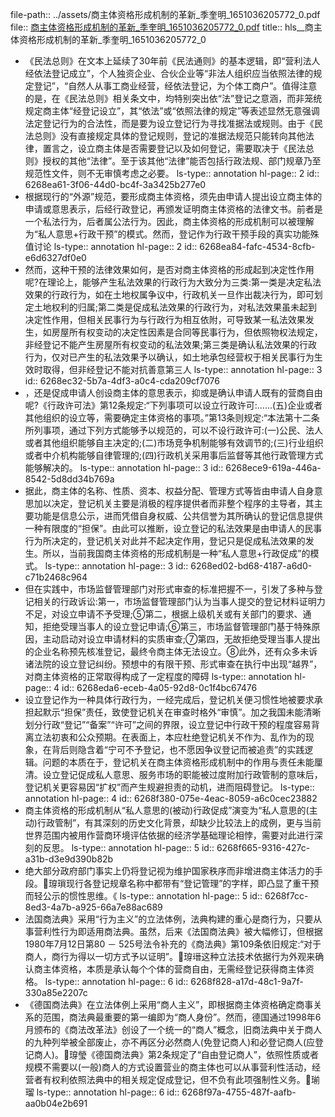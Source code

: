 file-path:: ../assets/商主体资格形成机制的革新_季奎明_1651036205772_0.pdf
file:: [商主体资格形成机制的革新_季奎明_1651036205772_0.pdf](../assets/商主体资格形成机制的革新_季奎明_1651036205772_0.pdf)
title:: hls__商主体资格形成机制的革新_季奎明_1651036205772_0

- 《民法总则》在文本上延续了30年前《民法通则》的基本逻辑，即“营利法人经依法登记成立”，个人独资企业、合伙企业等“非法人组织应当依照法律的规定登记”，“自然人从事工商业经营，经依法登记，为个体工商户”。值得注意的是，在《民法总则》相关条文中，均特别突出依“法”登记之意涵，而非笼统规定商主体“经登记设立”，其“依法”或“依照法律的规定”等表述显然无意强调法定登记行为的合法性，而是要为设立登记行为寻找准据法或规则。由于《民法总则》没有直接规定具体的登记规则，登记的准据法规范只能转向其他法律，置言之，设立商主体是否需要登记以及如何登记，需要取决于《民法总则》授权的其他“法律”。至于该其他“法律”能否包括行政法规、部门规章乃至规范性文件，则不无审慎考虑之必要。
  ls-type:: annotation
  hl-page:: 2
  id:: 6268ea61-3f06-44d0-bc4f-3a3425b277e0
- 根据现行的“外源”规范，要形成商主体资格，须先由申请人提出设立商主体的申请或意思表示，后经行政登记，再颁发证明商主体资格的法律文书。前者是一个私法行为，后者属公法行为。因此，商主体资格的形成机制可以被理解为“私人意思+行政干预”的模式。然而，登记作为行政干预手段的真实功能殊值讨论
  ls-type:: annotation
  hl-page:: 2
  id:: 6268ea84-fafc-4534-8cfb-e6d6327df0e0
- 然而，这种干预的法律效果如何，是否对商主体资格的形成起到决定性作用呢?在理论上，能够产生私法效果的行政行为大致分为三类:第一类是决定私法效果的行政行为，如在土地权属争议中，行政机关一旦作出裁决行为，即可划定土地权利的归属;第二类是促成私法效果的行政行为，对私法效果虽未起到决定性作用，但相关民事行为与行政行为相互依附，可导致某一私法效果发生，如房屋所有权变动的决定性因素是合同等民事行为，但依照物权法规定，非经登记不能产生房屋所有权变动的私法效果;第三类是确认私法效果的行政行为，仅对已产生的私法效果予以确认，如土地承包经营权于相关民事行为生效时取得，但非经登记不能对抗善意第三人
  ls-type:: annotation
  hl-page:: 3
  id:: 6268ec32-5b7a-4df3-a0c4-cda209cf7076
- ，还是促成申请人创设商主体的意思表示，抑或是确认申请人既有的营商自由呢?《行政许可法》第12条规定:“下列事项可以设立行政许可:......(五)企业或者其他组织的设立等，需要确定主体资格的事项。”第13条则规定:“本法第十二条所列事项，通过下列方式能够予以规范的，可以不设行政许可:(一)公民、法人或者其他组织能够自主决定的;(二)市场竞争机制能够有效调节的;(三)行业组织或者中介机构能够自律管理的;(四)行政机关采用事后监督等其他行政管理方式能够解决的。
  ls-type:: annotation
  hl-page:: 3
  id:: 6268ece9-619a-446a-8542-5d8dd34b769a
- 据此，商主体的名称、性质、资本、权益分配、管理方式等皆由申请人自身意思加以决定，登记机关主要是消极的程序提供者而非整个程序的主导者，其主要功能是信息公示，进而凭借自身权威、公共信誉为其所确认的登记信息提供一种有限度的“担保”。由此可以推断，设立登记的私法效果是由申请人的民事行为所决定的，登记机关对此并不起决定作用，登记只是促成私法效果的发生。所以，当前我国商主体资格的形成机制是一种“私人意思+行政促成”的模式。
  ls-type:: annotation
  hl-page:: 3
  id:: 6268ed02-bd68-4187-a6d0-c71b2468c964
- 但在实践中，市场监督管理部门对形式审查的标准把握不一，引发了多种与登记相关的行政诉讼:第一，市场监督管理部门认为当事人提交的登记材料证明力不足，对设立申请不予受理;⑤第二，根据上级机关或有关部门的要求、通知，拒绝受理当事人的设立登记申请;⑥第三，市场监督管理部门基于特殊原因，主动启动对设立申请材料的实质审查;⑦第四，无故拒绝受理当事人提出的企业名称预先核准登记，最终令商主体无法设立。⑧此外，还有众多未诉诸法院的设立登记纠纷。预想中的有限干预、形式审查在执行中出现“越界”，对商主体资格的正常取得构成了一定程度的障碍
  ls-type:: annotation
  hl-page:: 4
  id:: 6268eda6-eceb-4a05-92d8-0c1f4bc67476
- 设立登记作为一种具体行政行为，一经完成后，登记机关便习惯性地被要求承担起默示“担保”责任，致使登记机关在审查时格外“审慎”。加之我国未能清晰划分行政“登记”“备案”“许可”之间的界限，设立登记中行政干预的程度容易背离立法初衷和公众预期。在表面上，本应杜绝登记机关不作为、乱作为的现象，在背后则隐含着“宁可不予登记，也不愿因争议登记而被追责”的实践逻辑。问题的本质在于，登记机关在商主体资格形成机制中的作用与责任未能厘清。设立登记促成私人意思、服务市场的职能被过度附加行政管制的意味后，登记机关更容易因“扩权”而产生规避担责的动机，进而阻碍登记。
  ls-type:: annotation
  hl-page:: 4
  id:: 6268f380-075e-4eac-8059-a6c0cec23882
- 商主体资格的形成机制从“私人意思的(被动)行政促成”演变为“私人意思的(主动)行政管制”，有其深刻的历史文化背景，却缺少比较法上的成例，更与当前世界范围内被用作营商环境评估依据的经济学基础理论相悖，需要对此进行深刻的反思。
  ls-type:: annotation
  hl-page:: 5
  id:: 6268f665-9316-427c-a31b-d3e9d390b82b
- 绝大部分政府部门事实上仍将登记视为维护国家秩序而非增进商主体活力的手段。瑏瑣现行各登记规章名称中都带有“登记管理”的字样，即凸显了重干预而轻公示的惯性思维。《
  ls-type:: annotation
  hl-page:: 5
  id:: 6268f7cc-8ed3-4a7b-a925-66a7e88ac689
- 法国商法典》采用“行为主义”的立法体例，法典构建的重心是商行为，只要从事营利性行为即适用商法典。虽然，后来《法国商法典》被大幅修订，但根据1980年7月12日第80 － 525号法令补充的《商法典》第109条依旧规定:“对于商人，商行为得以一切方式予以证明”。瑏瑨这种立法技术依据行为外观来确认商主体资格，本质是承认每个个体的营商自由，无需经登记获得商主体资格。
  ls-type:: annotation
  hl-page:: 6
  id:: 6268f828-a17d-48c1-9a7f-330a85e2207c
- 《德国商法典》在立法体例上采用“商人主义”，即根据商主体资格确定商事关系的范围，商法典最重要的第一编即为“商人身份”。然而，德国通过1998年6月颁布的《商法改革法》创设了一个统一的“商人”概念，旧商法典中关于商人的九种列举被全部废止，亦不再区分必然商人(免登记商人)和必登记商人(应登记商人)。瑏瑩《德国商法典》第2条规定了“自由登记商人”，依照性质或者规模不需要以(一般)商人的方式设置营业的商主体也可以从事营利性活动，经营者有权利依照法典中的相关规定促成登记，但不负有此项强制性义务。瑐瑠
  ls-type:: annotation
  hl-page:: 6
  id:: 6268f97a-4755-487f-aafb-aa0b04e2b691